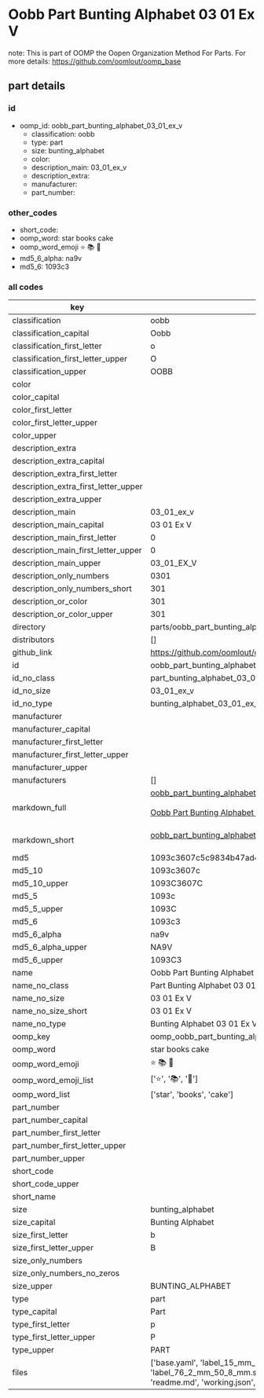 # Oobb Part Bunting Alphabet 03 01 Ex V  

note: This is part of OOMP the Oopen Organization Method For Parts. For more details: https://github.com/oomlout/oomp_base

##  part details





### id
* oomp_id: oobb_part_bunting_alphabet_03_01_ex_v
  * classification: oobb
  * type: part
  * size: bunting_alphabet
  * color: 
  * description_main: 03_01_ex_v
  * description_extra: 
  * manufacturer: 
  * part_number: 

### other_codes
* short_code: 
* oomp_word: star books cake
* oomp_word_emoji :star: :books: :cake:
* md5_6_alpha: na9v
* md5_6: 1093c3

### all codes 
| key | value |  
| --- | --- |  
| classification | oobb |  
| classification_capital | Oobb |  
| classification_first_letter | o |  
| classification_first_letter_upper | O |  
| classification_upper | OOBB |  
| color |  |  
| color_capital |  |  
| color_first_letter |  |  
| color_first_letter_upper |  |  
| color_upper |  |  
| description_extra |  |  
| description_extra_capital |  |  
| description_extra_first_letter |  |  
| description_extra_first_letter_upper |  |  
| description_extra_upper |  |  
| description_main | 03_01_ex_v |  
| description_main_capital | 03 01 Ex V |  
| description_main_first_letter | 0 |  
| description_main_first_letter_upper | 0 |  
| description_main_upper | 03_01_EX_V |  
| description_only_numbers | 0301 |  
| description_only_numbers_short | 301 |  
| description_or_color | 301 |  
| description_or_color_upper | 301 |  
| directory | parts/oobb_part_bunting_alphabet_03_01_ex_v |  
| distributors | [] |  
| github_link | https://github.com/oomlout/oomlout_oomp_part_src/tree/main/parts/oobb_part_bunting_alphabet_03_01_ex_v/working |  
| id | oobb_part_bunting_alphabet_03_01_ex_v |  
| id_no_class | part_bunting_alphabet_03_01_ex_v |  
| id_no_size | 03_01_ex_v |  
| id_no_type | bunting_alphabet_03_01_ex_v |  
| manufacturer |  |  
| manufacturer_capital |  |  
| manufacturer_first_letter |  |  
| manufacturer_first_letter_upper |  |  
| manufacturer_upper |  |  
| manufacturers | [] |  
| markdown_full | [oobb_part_bunting_alphabet_03_01_ex_v](https://github.com/oomlout/oomlout_oomp_part_src/tree/main/parts/oobb_part_bunting_alphabet_03_01_ex_v/working)<br>[](https://github.com/oomlout/oomlout_oomp_part_src/tree/main/parts/oobb_part_bunting_alphabet_03_01_ex_v/working)<br>[Oobb Part Bunting Alphabet 03 01 Ex V](https://github.com/oomlout/oomlout_oomp_part_src/tree/main/parts/oobb_part_bunting_alphabet_03_01_ex_v/working)<br><br> |  
| markdown_short | [oobb_part_bunting_alphabet_03_01_ex_v](https://github.com/oomlout/oomlout_oomp_part_src/tree/main/parts/oobb_part_bunting_alphabet_03_01_ex_v/working)<br><br> |  
| md5 | 1093c3607c5c9834b47ad42a18f6e84a |  
| md5_10 | 1093c3607c |  
| md5_10_upper | 1093C3607C |  
| md5_5 | 1093c |  
| md5_5_upper | 1093C |  
| md5_6 | 1093c3 |  
| md5_6_alpha | na9v |  
| md5_6_alpha_upper | NA9V |  
| md5_6_upper | 1093C3 |  
| name | Oobb Part Bunting Alphabet 03 01 Ex V |  
| name_no_class | Part Bunting Alphabet 03 01 Ex V |  
| name_no_size | 03 01 Ex V |  
| name_no_size_short | 03 01 Ex V |  
| name_no_type | Bunting Alphabet 03 01 Ex V |  
| oomp_key | oomp_oobb_part_bunting_alphabet_03_01_ex_v |  
| oomp_word | star books cake |  
| oomp_word_emoji | :star: :books: :cake: |  
| oomp_word_emoji_list | [':star:', ':books:', ':cake:'] |  
| oomp_word_list | ['star', 'books', 'cake'] |  
| part_number |  |  
| part_number_capital |  |  
| part_number_first_letter |  |  
| part_number_first_letter_upper |  |  
| part_number_upper |  |  
| short_code |  |  
| short_code_upper |  |  
| short_name |  |  
| size | bunting_alphabet |  
| size_capital | Bunting Alphabet |  
| size_first_letter | b |  
| size_first_letter_upper | B |  
| size_only_numbers |  |  
| size_only_numbers_no_zeros |  |  
| size_upper | BUNTING_ALPHABET |  
| type | part |  
| type_capital | Part |  
| type_first_letter | p |  
| type_first_letter_upper | P |  
| type_upper | PART |  
| files | ['base.yaml', 'label_15_mm_30_mm.pdf', 'label_15_mm_30_mm.svg', 'label_76_2_mm_50_8_mm.pdf', 'label_76_2_mm_50_8_mm.svg', 'label_oomlout_76_2_mm_50_8_mm.pdf', 'label_oomlout_76_2_mm_50_8_mm.svg', 'readme.md', 'working.json', 'working.yaml'] |  
